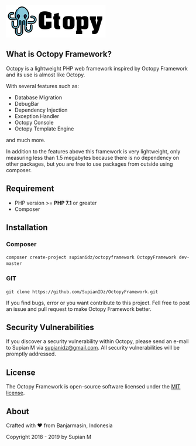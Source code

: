 ![Screenshot](public/img/logo.png)

## What is Octopy Framework?

Octopy is a lightweight PHP web framework inspired by Octopy Framework and its use is almost like Octopy.

With several features such as:

* Database Migration
* DebugBar
* Dependency Injection
* Exception Handler
* Octopy Console
* Octopy Template Engine

and much more.

In addition to the features above this framework is very lightweight, only measuring less than 1.5 megabytes because there is no dependency on other packages, but you are free to use packages from outside using composer.

## Requirement

* PHP version >= **PHP 7.1** or greater
* Composer

## Installation
### Composer
  `composer create-project supianidz/octopyframework OctopyFramework dev-master`
  
### GIT
  `git clone https://github.com/SupianIDz/OctopyFramework.git`

If you find bugs, error or you want contribute to this project. Fell free to post an issue and pull request to make Octopy Framework better.

## Security Vulnerabilities

If you discover a security vulnerability within Octopy, please send an e-mail to Supian M via [supianidz@gmail.com](mailto:supianidz@gmail.com). All security vulnerabilities will be promptly addressed.

## License

The Octopy Framework is open-source software licensed under the [MIT license](https://opensource.org/licenses/MIT).

## About

Crafted with :heart: from Banjarmasin, Indonesia

Copyright 2018 - 2019 by Supian M